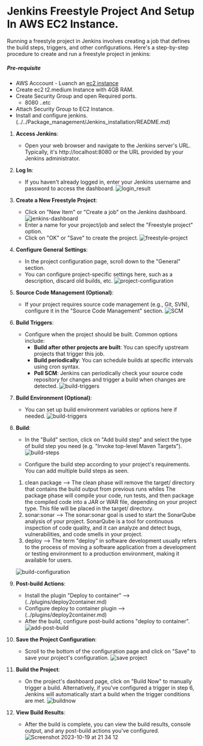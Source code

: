 # Jenkins Freestyle Project And Setup In AWS EC2 Instance.
Running a freestyle project in Jenkins involves creating a job that defines the build steps, triggers, and other configurations. Here's a step-by-step procedure to create and run a freestyle project in jenkins:

##### Pre-requisite
+ AWS Acccount - Luanch an [ec2 instance](../../Package_managment/EC2_Instances/README.md)
+ Create ec2 t2.medium Instance with 4GB RAM.
+ Create Security Group and open Required ports.
   + 8080 ..etc
+ Attach Security Group to EC2 Instance.
+ Install and configure jenkins. (../../Package_management/Jenkins_installation/README.md)

1. **Access Jenkins**:
   - Open your web browser and navigate to the Jenkins server's URL. Typically, it's http://localhost:8080 or the URL provided by your Jenkins administrator.

2. **Log In**:
   - If you haven't already logged in, enter your Jenkins username and password to access the dashboard.
    ![login_result](https://github.com/unitedcoresystems/Bootcampclass-2023/assets/63193071/02449f12-68ce-472a-a95b-8308871e42ab)

3. **Create a New Freestyle Project**:
   - Click on "New Item" or "Create a job" on the Jenkins dashboard.
    ![jenkins-dashboard](https://github.com/unitedcoresystems/Bootcampclass-2023/assets/63193071/a6d8981d-259e-44cd-85da-7005e815bc0a)
   - Enter a name for your project/job and select the "Freestyle project" option.
   - Click on "OK" or "Save" to create the project.
   ![freestyle-project](https://github.com/unitedcoresystems/Bootcampclass-2023/assets/63193071/fb088212-07fd-416a-b22c-acdf6f6c0f1e)

4. **Configure General Settings**:
   - In the project configuration page, scroll down to the "General" section.
   - You can configure project-specific settings here, such as a description, discard old builds, etc.
   ![project-configuration](https://github.com/unitedcoresystems/Bootcampclass-2023/assets/63193071/0fc2c65b-0788-4296-be42-1c1608c19e66)

5. **Source Code Management (Optional)**:
   - If your project requires source code management (e.g., Git, SVN), configure it in the "Source Code Management" section.
   ![SCM](https://github.com/unitedcoresystems/Bootcampclass-2023/assets/63193071/bb8d1862-46b4-4f40-ab30-b7e7794e1198)

6. **Build Triggers**:
   - Configure when the project should be built. Common options include:
     - **Build after other projects are built**: You can specify upstream projects that trigger this job.
     - **Build periodically**: You can schedule builds at specific intervals using cron syntax.
     - **Poll SCM**: Jenkins can periodically check your source code repository for changes and trigger a build when changes are detected.
     ![build-triggers](https://github.com/unitedcoresystems/Bootcampclass-2023/assets/63193071/e6e3e4fc-791d-49ae-80eb-9ce842a11567)


7. **Build Environment (Optional)**:
   - You can set up build environment variables or options here if needed.
   ![build-triggers](https://github.com/unitedcoresystems/Bootcampclass-2023/assets/63193071/0e62d76f-a855-4819-ba86-9bce1ebe9293)

8. **Build**:
   - In the "Build" section, click on "Add build step" and select the type of build step you need (e.g. "Invoke top-level Maven Targets").
   ![build-steps](https://github.com/unitedcoresystems/Bootcampclass-2023/assets/63193071/51347ba1-f5ff-452f-ac6a-11c766c66f9a)

   - Configure the build step according to your project's requirements. You can add multiple build steps as seen.
   1. clean package --> The clean phase will remove the target/ directory that contains the build output from previous runs whiles The package phase will compile your code, run tests, and then package the compiled code into a JAR or WAR file, depending on your project type. This file will be placed in the target/ directory.
   2. sonar:sonar --> The sonar:sonar goal is used to start the SonarQube analysis of your project. SonarQube is a tool for continuous inspection of code quality, and it can analyze and detect bugs, vulnerabilities, and code smells in your project.
   3. deploy --> The term "deploy" in software development usually refers to the process of moving a software application from a development or testing environment to a production environment, making it available for users.

    ![build-configuration](https://github.com/unitedcoresystems/Bootcampclass-2023/assets/63193071/6c7202ab-0761-484c-b6d0-ca00292028a8)


9. **Post-build Actions**:
   - Install the plugin "Deploy to container" --> (../plugins/deploy2container.md)
   - Configure deploy to container plugin --> (../plugins/deploy2container.md)
   - After the build, configure post-build actions "deploy to container".
   ![add-post-build](https://github.com/unitedcoresystems/Bootcampclass-2023/assets/63193071/7d7db221-2d23-4dd9-acfe-342d6b2f5cd2)

10. **Save the Project Configuration**:
    - Scroll to the bottom of the configuration page and click on "Save" to save your project's configuration.
    ![save project](https://github.com/unitedcoresystems/Bootcampclass-2023/assets/63193071/41483519-bc1e-4774-8bf3-fe8e921e67ac)

11. **Build the Project**:
    - On the project's dashboard page, click on "Build Now" to manually trigger a build. Alternatively, if you've configured a trigger in step 6, Jenkins will automatically start a build when the trigger conditions are met.
    ![buildnow](https://github.com/unitedcoresystems/Bootcampclass-2023/assets/63193071/05ca1e19-035e-434a-8005-54fa6ff671d6)

12. **View Build Results**:
    - After the build is complete, you can view the build results, console output, and any post-build actions you've configured.
    ![Screenshot 2023-10-19 at 21 34 12](https://github.com/unitedcoresystems/Bootcampclass-2023/assets/63193071/eda5152c-6f8f-4131-a370-b6e310ef677a)
